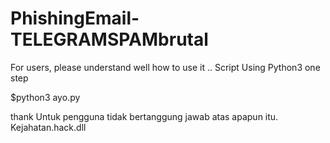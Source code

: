 # PhishingEmail-TELEGRAMSPAMbrutal
For users, please understand well how to use it .. Script Using Python3
one step


$python3 ayo.py


thank
Untuk pengguna tidak bertanggung jawab atas apapun itu. Kejahatan.hack.dll
